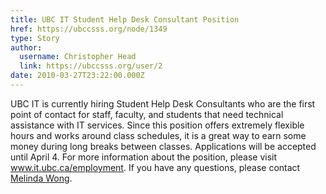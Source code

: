 ```yaml
---
title: UBC IT Student Help Desk Consultant Position 
href: https://ubccsss.org/node/1349
type: Story
author:
  username: Christopher Head
  link: https://ubccsss.org/user/2
date: 2010-03-27T23:22:00.000Z
---
```


<div class="field field-name-body field-type-text-with-summary field-label-hidden"><div class="field-items"><div class="field-item even"><p>UBC IT is currently hiring Student Help Desk Consultants who are the first point of contact for staff, faculty, and students that need technical assistance with IT services. Since this position offers extremely flexible hours and works around class schedules, it is a great way to earn some money during long breaks between classes. Applications will be accepted until April 4. For more information about the position, please visit <a href="http://www.it.ubc.ca/employment">www.it.ubc.ca/employment</a>.&#xA0;If you have any questions, please contact <a href="/cdn-cgi/l/email-protection#513c343d383f35307f263e3f36112433327f3230">Melinda Wong</a>.</p>
</div></div></div>    <footer>
          </footer>